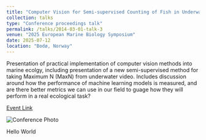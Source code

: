 ```yaml
---
title: "Computer Vision for Semi-supervised Counting of Fish in Underwater Video"
collection: talks
type: "Conference proceedings talk"
permalink: /talks/2014-03-01-talk-3
venue: "2025 European Marine Biology Symposium"
date: 2025-07-12
location: "Bodø, Norway"
---
```


Presentation of practical implementation of computer vision methods into marine ecolgy, including presentation of a new semi-supervised method for taking Maximum N (MaxN) from underwater video. Includes discussion around how the performance of machine learning models is measured, and are there better metrics we can use in our field to guage how they will perform in a real ecological task?

[Event Link](https://euromarinenetwork.eu/news/58th-european-marine-biology-symposium/)

![Conference Photo]("images/embs2025.png")

Hello World
